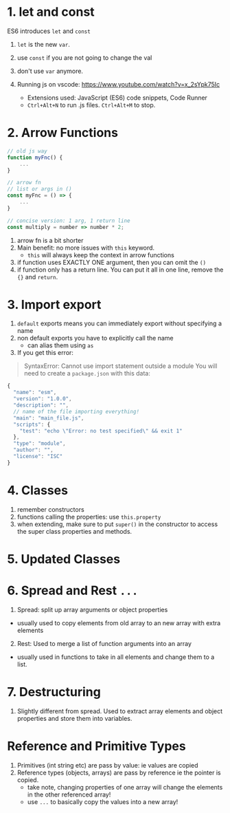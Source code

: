 # 1. let and const
ES6 introduces `let` and `const`
1. `let` is the new `var`.
2. use `const` if you are not going to change the val
3. don't use `var` anymore.

4. Running js on vscode: https://www.youtube.com/watch?v=x_2sYpk75Ic
    - Extensions used: JavaScript (ES6) code snippets, Code Runner
    - `Ctrl+Alt+N` to run .js files. `Ctrl+Alt+M` to stop.

# 2. Arrow Functions
```js
// old js way
function myFnc() {
    ...
}

// arrow fn
// list or args in ()
const myFnc = () => {
    ...
}

// concise version: 1 arg, 1 return line
const multiply = number => number * 2;

```
1. arrow fn is a bit shorter
2. Main benefit: no more issues with `this` keyword. 
    - `this` will always keep the context in arrow functions
3. if function uses EXACTLY ONE argument, then you can omit the `()`
4. if function only has a return line. You can put it all in one line, remove the `{}` and `return`.

# 3. Import export
1. `default` exports means you can immediately export without specifying a name
2. non default exports you have to explicitly call the name
    - can alias them using `as`
3. If you get this error:
> SyntaxError: Cannot use import statement outside a module
You will need to create a `package.json` with this data:
```js
{
  "name": "esm",
  "version": "1.0.0",
  "description": "",
  // name of the file importing everything!
  "main": "main_file.js",
  "scripts": {
    "test": "echo \"Error: no test specified\" && exit 1"
  },
  "type": "module",
  "author": "",
  "license": "ISC"
}
```

# 4. Classes
1. remember constructors
2. functions calling the properties: use `this.property`
3. when extending, make sure to put `super()` in the constructor to access the super class properties and methods.

# 5. Updated Classes

# 6. Spread and Rest `...`
1. Spread: split up array arguments or object properties
- usually used to copy elements from old array to an new array with extra elements
2. Rest: Used to merge a list of function arguments into an array
- usually used in functions to take in all elements and change them to a list.

# 7. Destructuring
1. Slightly different from spread. Used to extract array elements and object properties and store them into variables.

# Reference and Primitive Types
1. Primitives (int string etc) are pass by value: ie values are copied
2. Reference types (objects, arrays) are pass by reference ie the pointer is copied.
    - take note, changing properties of one array will change the elements in the other referenced array!
    - use `...` to basically copy the values into a new array!